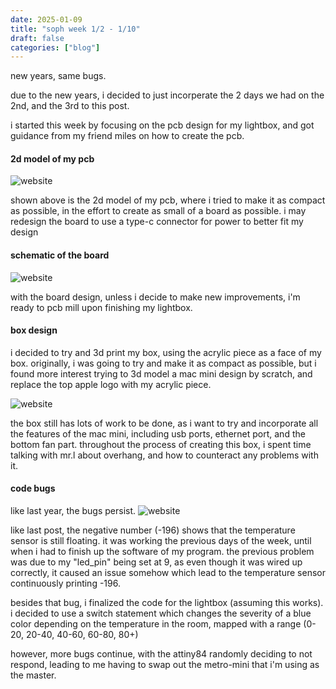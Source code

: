 ```yaml
---
date: 2025-01-09
title: "soph week 1/2 - 1/10"
draft: false
categories: ["blog"]
---
```


new years, same bugs. 

due to the new years, i decided to just incorperate the 2 days we had on the 2nd, and the 3rd to this post.

i started this week by focusing on the pcb design for my lightbox, and got guidance from my friend miles on how to create the pcb. 

#### 2d model of my pcb
![website](/img/soph/sw2/pcb.png)

shown above is the 2d model of my pcb, where i tried to make it as compact as possible, in the effort to create as small of a board as possible. i may redesign the board to use a type-c connector for power to better fit my design

#### schematic of the board
![website](/img/soph/sw2/schem.png)

with the board design, unless i decide to make new improvements, i'm ready to pcb mill upon finishing my lightbox. 

#### box design
i decided to try and 3d print my box, using the acrylic piece as a face of my box. originally, i was going to try and make it as compact as possible, but i found more interest trying to 3d model a mac mini design by scratch, and replace the top apple logo with my acrylic piece. 

![website](/img/soph/sw2/3d_model.png)

the box still has lots of work to be done, as i want to try and incorporate all the features of the mac mini, including usb ports, ethernet port, and the bottom fan part. throughout the process of creating this box, i spent time talking with mr.l about overhang, and how to counteract any problems with it. 

#### code bugs
like last year, the bugs persist. 
![website](/img/soph/sw2/code.png)

like last post, the negative number (-196) shows that the temperature sensor is still floating. it was working the previous days of the week, until when i had to finish up the software of my program. the previous problem was due to my "led_pin" being set at 9, as even though it was wired up correctly, it caused an issue somehow which lead to the temperature sensor continuously printing -196. 

besides that bug, i finalized the code for the lightbox (assuming this works). i decided to use a switch statement which changes the severity of a blue color depending on the temperature in the room, mapped with a range (0-20, 20-40, 40-60, 60-80, 80+)

however, more bugs continue, with the attiny84 randomly deciding to not respond, leading to me having to swap out the metro-mini that i'm using as the master. 
